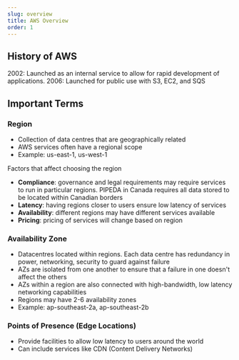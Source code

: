 ```yaml
---
slug: overview
title: AWS Overview
order: 1
---
```


## History of AWS
2002: Launched as an internal service to allow for rapid development of applications. 
2006: Launched for public use with S3, EC2, and SQS

## Important Terms

### Region
* Collection of data centres that are geographically related
* AWS services often have a regional scope
* Example: us-east-1, us-west-1  

Factors that affect choosing the region
* **Compliance**: governance and legal requirements may require services to run in particular regions. PIPEDA in Canada requires all data stored to be located within Canadian borders
* **Latency**: having regions closer to users ensure low latency of services
* **Availability**: different regions may have different services available
* **Pricing**: pricing of services will change based on region

### Availability Zone
* Datacentres located within regions. Each data centre has redundancy in power, networking, security to guard against failure
* AZs are isolated from one another to ensure that a failure in one doesn't affect the others
* AZs within a region are also connected with high-bandwidth, low latency networking capabilities
* Regions may have 2-6 availability zones 
* Example: ap-southeast-2a, ap-southeast-2b

### Points of Presence (Edge Locations)
* Provide facilities to allow low latency to users around the world
* Can include services like CDN (Content Delivery Networks)

